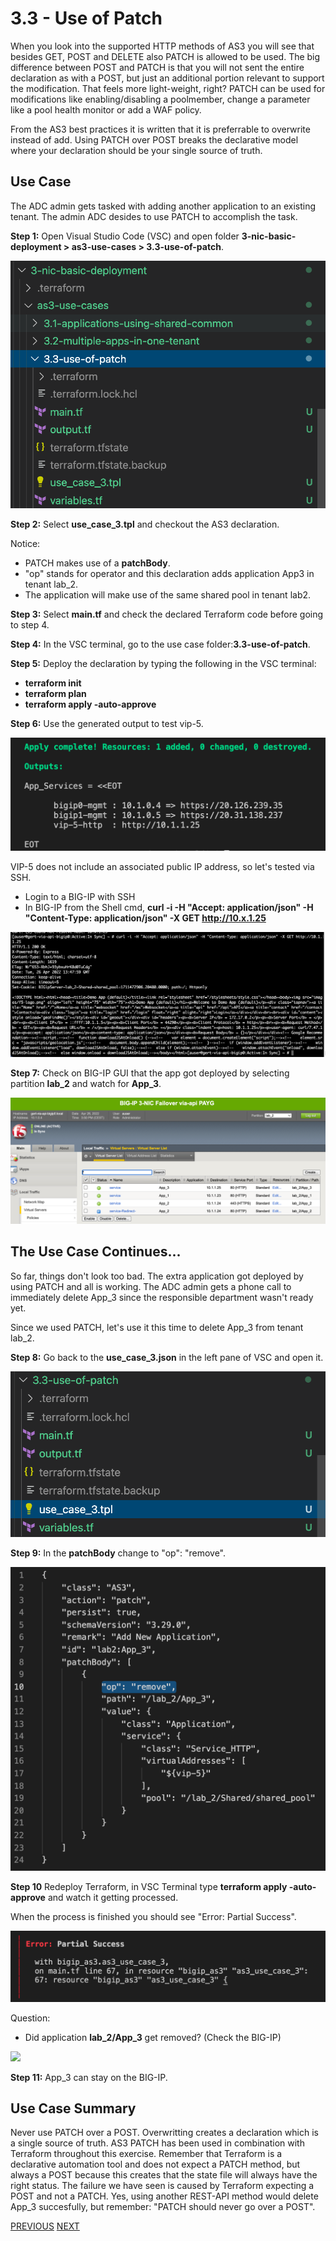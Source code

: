 # 3.3 - Use of Patch

When you look into the supported HTTP methods of AS3 you will see that besides GET, POST and DELETE also PATCH is allowed to be used.
The big difference between POST and PATCH is that you will not sent the entire declaration as with a POST, but just an additional portion relevant to support the modification. That feels more light-weight, right?
PATCH can be used for modifications like enabling/disabling a poolmember, change a parameter like a pool health monitor or add a WAF policy.

From the AS3 best practices it is written that it is preferrable to overwrite instead of add. Using PATCH over POST breaks the declarative model where your declaration should be your single source of truth.

## Use Case
The ADC admin gets tasked with adding another application to an existing tenant. The admin ADC desides to use PATCH to accomplish the task.

**Step 1:** Open Visual Studio Code (VSC) and open folder **3-nic-basic-deployment > as3-use-cases > 3.3-use-of-patch**.

![](../png/module3/task3_3_p1.png)

**Step 2:** Select **use_case_3.tpl** and checkout the AS3 declaration.

Notice:
* PATCH makes use of a **patchBody**.
* "op" stands for operator and this declaration adds application App3 in tenant lab_2.
* The application will make use of the same shared pool in tenant lab2.

**Step 3:** Select **main.tf** and check the declared Terraform code before going to step 4.

**Step 4:** In the VSC terminal, go to the use case folder:**3.3-use-of-patch**.

**Step 5:** Deploy the declaration by typing the following in the VSC terminal:

* **terraform init**
* **terraform plan**
* **terraform apply -auto-approve**

**Step 6:** Use the generated output to test vip-5.

![](../png/module3/task3_3_p2.png)

VIP-5 does not include an associated public IP address, so let's tested via SSH.
* Login to a BIG-IP with SSH
* In BIG-IP from the Shell cmd, **curl -i -H "Accept: application/json" -H "Content-Type: application/json" -X GET http://10.x.1.25**

![](../png/module3/task3_3_p3.png)

**Step 7:** Check on BIG-IP GUI that the app got deployed by selecting partition **lab_2** and watch for **App_3**.

![](../png/module3/task3_3_p4.png)

## The Use Case Continues...
So far, things don't look too bad. The extra application got deployed by using PATCH and all is working. 
The ADC admin gets a phone call to immediately delete App_3 since the responsible department wasn't ready yet.

Since we used PATCH, let's use it this time to delete App_3 from tenant lab_2.

**Step 8:** Go back to the **use_case_3.json** in the left pane of VSC and open it.

![](../png/module3/task3_3_p5.png)

**Step 9:** In the **patchBody** change to "op": "remove".


![](../png/module3/task3_3_p6.png)

**Step 10** Redeploy Terraform, in VSC Terminal type **terraform apply -auto-approve** and watch it getting processed.

When the process is finished you should see "Error: Partial Success".

![](../png/module3/task3_3_p7.png)

Question:
* Did application **lab_2/App_3** get removed? (Check the BIG-IP)

![](../png/module3/task3_3_p8.png)

**Step 11:** App_3 can stay on the BIG-IP.

## Use Case Summary
Never use PATCH over a POST. Overwritting creates a declaration which is a single source of truth.
AS3 PATCH has been used in combination with Terraform throughout this exercise. Remember that Terraform is a declarative automation tool and does not expect a PATCH method, but always a POST because this creates that the state file will always have the right status. The failure we have seen is caused by Terraform expecting a POST and not a PATCH. Yes, using another REST-API method would delete App_3 succesfully, but remember: "PATCH should never go over a POST".

[PREVIOUS](../module_3/tas3_2.md)      [NEXT](../module_3/task3_4.md)